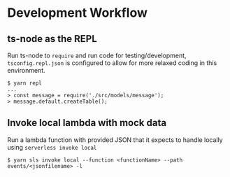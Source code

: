 # Development Workflow

## ts-node as the REPL

Run ts-node to `require` and run code for testing/development, `tsconfig.repl.json` is configured to allow for more relaxed coding in this environment.

```
$ yarn repl
...
> const message = require('./src/models/message');
> message.default.createTable();
```

## Invoke local lambda with mock data

Run a lambda function with provided JSON that it expects to handle locally using `serverless invoke local`

```
$ yarn sls invoke local --function <functionName> --path events/<jsonfilename> -l
```
